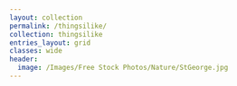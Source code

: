 ```yaml
---
layout: collection
permalink: /thingsilike/
collection: thingsilike
entries_layout: grid
classes: wide
header:
  image: /Images/Free Stock Photos/Nature/StGeorge.jpg
---
```


